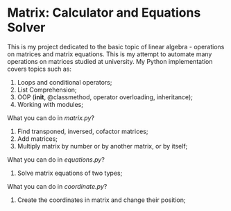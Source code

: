 # Matrix: Calculator and Equations Solver

This is my project dedicated to the basic topic of linear algebra - operations on matrices and matrix equations. This is my attempt to automate many operations on matrices studied at university. My Python implementation covers topics such as:
1. Loops and conditional operators;
2. List Comprehension;
3. OOP (____init____, @classmethod, operator overloading, inheritance);
4. Working with modules;

What you can do in _matrix.py_?
1. Find transponed, inversed, cofactor matrices;
2. Add matrices;
3. Multiply matrix by number or by another matrix, or by itself;

What you can do in _equations.py_?
1. Solve matrix equations of two types;

What you can do in _coordinate.py_?
1. Create the coordinates in matrix and change their position;
